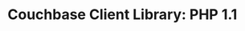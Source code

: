 <a id="couchbase-sdk-php-1-1"></a>

# Couchbase Client Library: PHP 1.1

<a id="getting-started"></a>

